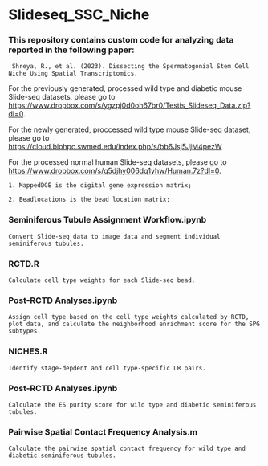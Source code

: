 # Slideseq_SSC_Niche

### This repository contains custom code for analyzing data reported in the following paper:
     
     Shreya, R., et al. (2023). Dissecting the Spermatogonial Stem Cell Niche Using Spatial Transcriptomics.

For the previously generated, processed wild type and diabetic mouse Slide-seq datasets, please go to https://www.dropbox.com/s/ygzpj0d0oh67br0/Testis_Slideseq_Data.zip?dl=0.

For the newly generated, proccessed wild type mouse Slide-seq dataset, please go to https://cloud.biohpc.swmed.edu/index.php/s/bb6Jsj5JjM4pezW

For the processed normal human Slide-seq datasets, please go to https://www.dropbox.com/s/q5djhy006dq1yhw/Human.7z?dl=0.   
   
    
    1. MappedDGE is the digital gene expression matrix;
    
    2. Beadlocations is the bead location matrix;
    

### Seminiferous Tubule Assignment Workflow.ipynb 
   
    Convert Slide-seq data to image data and segment individual seminiferous tubules.
   
### RCTD.R

    Calculate cell type weights for each Slide-seq bead.
    
### Post-RCTD Analyses.ipynb

    Assign cell type based on the cell type weights calculated by RCTD, plot data, and calculate the neighborhood enrichment score for the SPG subtypes.

### NICHES.R

    Identify stage-depdent and cell type-specific LR pairs.

### Post-RCTD Analyses.ipynb

    Calculate the ES purity score for wild type and diabetic seminiferous tubules. 
    
### Pairwise Spatial Contact Frequency Analysis.m 

    Calculate the pairwise spatial contact frequency for wild type and diabetic seminiferous tubules. 


